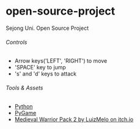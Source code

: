 # open-source-project
Sejong Uni. Open Source Project

###### Controls
- Arrow keys('LEFT', 'RIGHT') to move
- 'SPACE' key to jump
- 's' and 'd' keys to attack

###### Tools & Assets
- [Python](https://www.python.org/)
- [PyGame](https://www.pygame.org/)
- [Medieval Warrior Pack 2 by LuizMelo on itch.io](https://luizmelo.itch.io/medieval-warrior-pack-2/)
